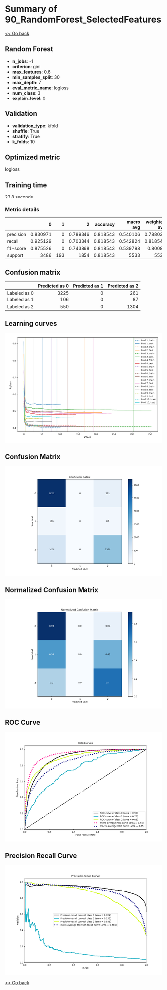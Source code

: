 # Summary of 90_RandomForest_SelectedFeatures

[<< Go back](../README.md)


## Random Forest
- **n_jobs**: -1
- **criterion**: gini
- **max_features**: 0.6
- **min_samples_split**: 30
- **max_depth**: 7
- **eval_metric_name**: logloss
- **num_class**: 3
- **explain_level**: 0

## Validation
 - **validation_type**: kfold
 - **shuffle**: True
 - **stratify**: True
 - **k_folds**: 10

## Optimized metric
logloss

## Training time

23.8 seconds

### Metric details
|           |           0 |   1 |           2 |   accuracy |   macro avg |   weighted avg |   logloss |
|:----------|------------:|----:|------------:|-----------:|------------:|---------------:|----------:|
| precision |    0.830971 |   0 |    0.789346 |   0.818543 |    0.540106 |       0.788038 |  0.481742 |
| recall    |    0.925129 |   0 |    0.703344 |   0.818543 |    0.542824 |       0.818543 |  0.481742 |
| f1-score  |    0.875526 |   0 |    0.743868 |   0.818543 |    0.539798 |       0.80087  |  0.481742 |
| support   | 3486        | 193 | 1854        |   0.818543 | 5533        |    5533        |  0.481742 |


## Confusion matrix
|              |   Predicted as 0 |   Predicted as 1 |   Predicted as 2 |
|:-------------|-----------------:|-----------------:|-----------------:|
| Labeled as 0 |             3225 |                0 |              261 |
| Labeled as 1 |              106 |                0 |               87 |
| Labeled as 2 |              550 |                0 |             1304 |

## Learning curves
![Learning curves](learning_curves.png)
## Confusion Matrix

![Confusion Matrix](confusion_matrix.png)


## Normalized Confusion Matrix

![Normalized Confusion Matrix](confusion_matrix_normalized.png)


## ROC Curve

![ROC Curve](roc_curve.png)


## Precision Recall Curve

![Precision Recall Curve](precision_recall_curve.png)



[<< Go back](../README.md)

